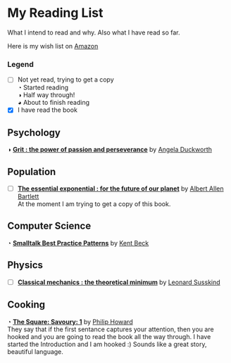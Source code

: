 # My Reading List
What I intend to read and why. Also what I have read so far.

Here is my wish list on [Amazon](https://www.amazon.co.uk/gp/registry/wishlist/1VFF8OABREHT7/ref=cm_wl_create_view)

### Legend
- [ ] Not yet read, trying to get a copy  
◔ Started reading  
◑ Half way through!  
◕ About to finish reading  
- [x] I have read the book

## Psychology
◑ [**Grit : the power of passion and perseverance**](https://www.amazon.co.uk/Grit-Passion-Perseverance-Angela-Duckworth-ebook/dp/B019CGY2ZG/ref=sr_1_2?ie=UTF8&qid=1499850959&sr=8-2&keywords=Grit+%3A+the+power+of+passion+and+perseverance) by [Angela Duckworth](https://en.wikipedia.org/wiki/Angela_Duckworth)

## Population
- [ ] [**The essential exponential : for the future of our planet**](https://www.worldcat.org/search?qt=wikipedia&q=isbn%3A0975897306) by [Albert Allen Bartlett](https://en.wikipedia.org/wiki/Albert_Allen_Bartlett)  
At the moment I am trying to get a copy of this book. 

## Computer Science
◔ [**Smalltalk Best Practice Patterns**](https://www.amazon.co.uk/Smalltalk-Best-Practice-Patterns-Kent/dp/013476904X/ref=tmm_pap_swatch_0?_encoding=UTF8&qid=1499933390&sr=8-1) by [Kent Beck](https://en.wikipedia.org/wiki/Kent_Beck)

## Physics
- [ ] [**Classical mechanics : the theoretical minimum**](https://www.amazon.co.uk/Classical-Mechanics-Theoretical-Minimum/dp/0141976225) by [Leonard Susskind](https://en.wikipedia.org/wiki/Leonard_Susskind)

## Cooking
◔ [**The Square: Savoury: 1**](https://www.amazon.co.uk/dp/1906650594/ref=wl_it_dp_o_pC_S_ttl?_encoding=UTF8&colid=1VFF8OABREHT7&coliid=I2IZCGW70LIXFU) by [Philip Howard](http://www.elystanstreet.com/phil-howard/)  
They say that if the first sentance captures your attention, then you are hooked and you are going to read the book all the way through. I have started the Introduction and I am hooked :)  Sounds like a great story, beautiful language. 
